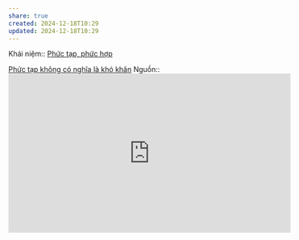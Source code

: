 ```yaml
---
share: true
created: 2024-12-18T10:29
updated: 2024-12-18T10:29
---
```

Khái niệm:: [Phức tạp, phức hợp](../../%CE%9E%20Kh%C3%A1i%20ni%E1%BB%87m/Ph%E1%BB%A9c%20t%E1%BA%A1p,%20ph%E1%BB%A9c%20h%E1%BB%A3p.md)

[Phức tạp không có nghĩa là khó khăn](../../C%E1%BB%99ng%20%C4%91%E1%BB%93ng,%20h%E1%BB%87%20sinh%20th%C3%A1i,%20h%E1%BB%87%20ph%E1%BB%A9c%20h%E1%BB%A3p/H%E1%BB%87%20ph%E1%BB%A9c%20h%E1%BB%A3p/S%E1%BB%B1%20t%E1%BB%B1%20t%E1%BB%95%20ch%E1%BB%A9c/Ph%E1%BB%A9c%20t%E1%BA%A1p%20kh%C3%B4ng%20c%C3%B3%20ngh%C4%A9a%20l%C3%A0%20kh%C3%B3%20kh%C4%83n.md)
Nguồn:: <iframe width="560" height="315" src="https://www.youtube.com/embed/czzAVuVz7u4?si=dZMef67kdSeQGfVI&t=1847" title="YouTube video player" frameborder="0" allow="accelerometer; autoplay; clipboard-write; encrypted-media; gyroscope; picture-in-picture; web-share" referrerpolicy="strict-origin-when-cross-origin" allowfullscreen></iframe>